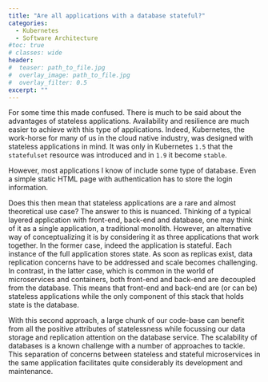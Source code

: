 ```yaml
---
title: "Are all applications with a database stateful?"
categories:
  - Kubernetes
  - Software Architecture
#toc: true
# classes: wide
header:
#  teaser: path_to_file.jpg
#  overlay_image: path_to_file.jpg
#  overlay_filter: 0.5
excerpt: ""
---
```



For some time this made confused. There is much to be said about the advantages of stateless applications. Availability and resilience are much easier to achieve with this type of applications. Indeed, Kubernetes, the work-horse for many of us in the cloud native industry, was designed with stateless applications in mind. It was only in Kubernetes `1.5` that the `statefulset` resource was introduced and in `1.9` it become `stable`.

However, most applications I know of include some type of database. Even a simple static HTML page with authentication has to store the login information. 

Does this then mean that stateless applications are a rare and almost theoretical use case? The answer to this is nuanced. Thinking of a typical layered application with front-end, back-end and database, one may think of it as a single application, a traditional monolith. However, an alternative way of conceptualizing it is by considering it as three applications that work together. In the former case, indeed the application is stateful. Each instance of the full application stores state. As soon as replicas exist, data replication concerns have to be addressed and scale becomes challenging. In contrast, in the latter case, which is common in the world of microservices and containers, both front-end and back-end are decoupled from the database. This means that front-end and back-end are (or can be) stateless applications while the only component of this stack that holds state is the database. 

With this second approach, a large chunk of our code-base can benefit from all the positive attributes of statelessness while focussing our data storage and replication attention on the database service. The scalability of databases is a known challenge with a number of approaches to tackle. This separation of concerns between stateless and stateful microservices in the same application facilitates quite considerably its development and maintenance.

